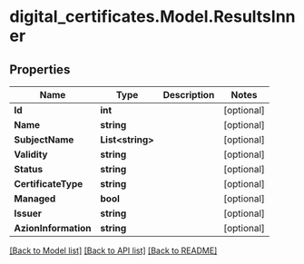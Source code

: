 # digital_certificates.Model.ResultsInner

## Properties

Name | Type | Description | Notes
------------ | ------------- | ------------- | -------------
**Id** | **int** |  | [optional] 
**Name** | **string** |  | [optional] 
**SubjectName** | **List&lt;string&gt;** |  | [optional] 
**Validity** | **string** |  | [optional] 
**Status** | **string** |  | [optional] 
**CertificateType** | **string** |  | [optional] 
**Managed** | **bool** |  | [optional] 
**Issuer** | **string** |  | [optional] 
**AzionInformation** | **string** |  | [optional] 

[[Back to Model list]](../README.md#documentation-for-models) [[Back to API list]](../README.md#documentation-for-api-endpoints) [[Back to README]](../README.md)

